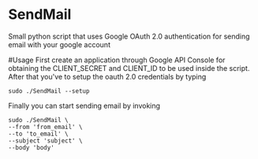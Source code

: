 # SendMail
Small python script that uses Google OAuth 2.0 authentication for sending email with your google account

#Usage
First create an application through Google API Console
for obtaining the CLIENT_SECRET and CLIENT_ID to be used
inside the script.
After that you've to setup the oauth 2.0 credentials by typing 

```
sudo ./SendMail --setup
```

Finally you can start sending email by invoking

```
sudo ./SendMail \
--from 'from_email' \
--to 'to_email' \
--subject 'subject' \
--body 'body'
```
